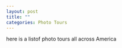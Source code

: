 ```yaml
---
layout: post
title: ""
categories: Photo Tours
---
```

here is a listof photo tours all across America

